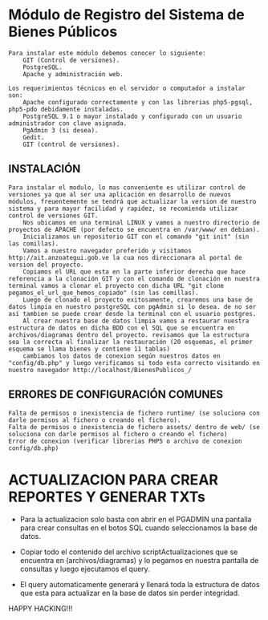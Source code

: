Módulo de Registro del Sistema de Bienes Públicos
=================================================
    Para instalar este módulo debemos conocer lo siguiente:
        GIT (Control de versiones).
        PostgreSQL.
        Apache y administración web.

    Los requerimientos técnicos en el servidor o computador a instalar son:
        Apache configurado correctamente y con las librerias php5-pgsql, php5-pdo debidamente instaladas.
        PostgreSQL 9.1 o mayor instalado y configurado con un usuario administrador con clave asignada.
        PgAdmin 3 (si desea).
        Gedit.
        GIT (control de versiones).

INSTALACIÓN
-----------
    Para instalar el modulo, lo mas conveniente es utilizar control de versiones ya que al ser una aplicación en desarrollo de nuevos módulos, freuentemente se tendrá que actualizar la version de nuestro sistema y para mayor facilidad y rapidez, se recomienda utilizar control de versiones GIT.
        Nos ubicamos en una terminal LINUX y vamos a nuestro directorio de proyectos de APACHE (por defecto se encuentra en /var/www/ en debian).
        Inicializamos un repositorio GIT con el comando "git init" (sin las comillas).
        Vamos a nuestro navegador preferido y visitamos http://ait.anzoategui.gob.ve la cua nos direccionara al portal de version del proyecto.
        Copiamos el URL que esta en la parte inferior derecha que hace referencia a la clonación GIT y con el comando de clonación en nuestra terminal vamos a clonar el proyecto con dicha URL "git clone pegamos_el_url_que_hemos_copiado" (sin las comillas).
        Luego de clonado el proyecto exitosamente, crearemos una base de datos limpia en nuestro postgreSQL con pgAdmin si lo desea. de no ser así tambien se puede crear desde la terminal con el usuario postgres.
        Al crear nuestra base de datos limpia vamos a restaurar nuestra estructura de datos en dicha BDD con el SQL que se encuentra en archivos/diagramas dentro del proyecto. revisamos que la estructura sea la correcta al finalizar la restauración (20 esquemas, el primer esquema se llama bienes y contiene 11 tablas)
        cambiamos los datos de conexion según nuestros datos en "config/db.php" y luego verificamos si todo esta correcto visitando en nuestro navegador http://localhost/BienesPublicos_/

ERRORES DE CONFIGURACIÓN COMUNES
--------------------------------
    Falta de permisos o inexistencia de fichero runtime/ (se soluciona con darle permisos al fichero o creando el fichero).
    Falta de permisos o inexistencia de fichero assets/ dentro de web/ (se soluciona con darle permisos al fichero o creando el fichero)
    Error de conexion (verificar librerias PHP5 o archivo de conexion config/db.php)






ACTUALIZACION PARA CREAR REPORTES Y GENERAR TXTs
================================================

* Para la actualizacion solo basta con abrir en el PGADMIN una pantalla para crear consultas en el botos SQL cuando seleccionamos la base de datos.
* Copiar todo el contenido del archivo scriptActualizaciones que se encuentra en (archivos/diagramas) y lo pegamos en nuestra pantalla de consultas y luego ejecutamos el query.

* El query automaticamente generará y llenará toda la estructura de datos que esta para actualizar en la base de datos sin perder integridad.



HAPPY HACKING!!!

